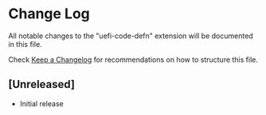 # Change Log

All notable changes to the "uefi-code-defn" extension will be documented in this file.

Check [Keep a Changelog](http://keepachangelog.com/) for recommendations on how to structure this file.

## [Unreleased]

- Initial release